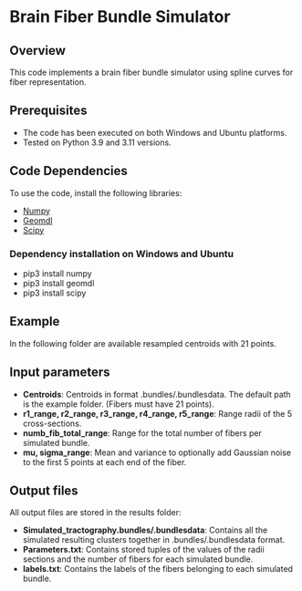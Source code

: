 # Brain Fiber Bundle Simulator

## Overview
This code implements a brain fiber bundle simulator using spline curves for fiber representation.

## Prerequisites
- The code has been executed on both Windows and Ubuntu platforms.
- Tested on Python 3.9 and 3.11 versions.

## Code Dependencies
To use the code, install the following libraries:
- [Numpy](https://numpy.org/)
- [Geomdl](https://pypi.org/project/geomdl/)
- [Scipy](https://www.scipy.org/)

### Dependency installation on Windows and Ubuntu
- pip3 install numpy
- pip3 install geomdl
- pip3 install scipy


## Example
In the following folder are available resampled centroids with 21 points.

## Input parameters
- **Centroids**: Centroids in format .bundles/.bundlesdata. The default path is the example folder. (Fibers must have 21 points).
- **r1_range, r2_range, r3_range, r4_range, r5_range**: Range radii of the 5 cross-sections.
- **numb_fib_total_range**: Range for the total number of fibers per simulated bundle.
- **mu, sigma_range**: Mean and variance to optionally add Gaussian noise to the first 5 points at each end of the fiber.

## Output files
All output files are stored in the results folder:
- **Simulated_tractography.bundles/.bundlesdata**: Contains all the simulated resulting clusters together in .bundles/.bundlesdata format.
- **Parameters.txt**: Contains stored tuples of the values of the radii sections and the number of fibers for each simulated bundle.
- **labels.txt**: Contains the labels of the fibers belonging to each simulated bundle.
